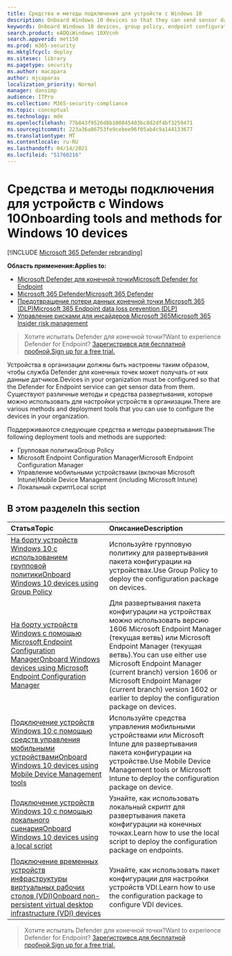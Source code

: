 ```yaml
---
title: Средства и методы подключения для устройств с Windows 10
description: Onboard Windows 10 devices so that they can send sensor data to the Microsoft Defender ATP sensor
keywords: Onboard Windows 10 devices, group policy, endpoint configuration manager, mobile device management, local script, GP, sccm, mdm, intune
search.product: eADQiWindows 10XVcnh
search.appverid: met150
ms.prod: m365-security
ms.mktglfcycl: deploy
ms.sitesec: library
ms.pagetype: security
ms.author: macapara
author: mjcaparas
localization_priority: Normal
manager: dansimp
audience: ITPro
ms.collection: M365-security-compliance
ms.topic: conceptual
ms.technology: mde
ms.openlocfilehash: 77b843f9526d8b100845403bc8d2df4bf3259471
ms.sourcegitcommit: 223a36a86753fe9cebee96f05ab4c9a144133677
ms.translationtype: MT
ms.contentlocale: ru-RU
ms.lasthandoff: 04/14/2021
ms.locfileid: "51760216"
---
```

# <a name="onboarding-tools-and-methods-for-windows-10-devices"></a><span data-ttu-id="e5f20-104">Средства и методы подключения для устройств с Windows 10</span><span class="sxs-lookup"><span data-stu-id="e5f20-104">Onboarding tools and methods for Windows 10 devices</span></span>

[!INCLUDE [Microsoft 365 Defender rebranding](../../includes/microsoft-defender.md)]

<span data-ttu-id="e5f20-105">**Область применения:**</span><span class="sxs-lookup"><span data-stu-id="e5f20-105">**Applies to:**</span></span>
- [<span data-ttu-id="e5f20-106">Microsoft Defender для конечной точки</span><span class="sxs-lookup"><span data-stu-id="e5f20-106">Microsoft Defender for Endpoint</span></span>](https://go.microsoft.com/fwlink/p/?linkid=2154037)
- [<span data-ttu-id="e5f20-107">Microsoft 365 Defender</span><span class="sxs-lookup"><span data-stu-id="e5f20-107">Microsoft 365 Defender</span></span>](https://go.microsoft.com/fwlink/?linkid=2118804)
- [<span data-ttu-id="e5f20-108">Предотвращение потери данных конечной точки Microsoft 365 (DLP)</span><span class="sxs-lookup"><span data-stu-id="e5f20-108">Microsoft 365 Endpoint data loss prevention (DLP)</span></span>](/microsoft-365/compliance/endpoint-dlp-learn-about)
- [<span data-ttu-id="e5f20-109">Управление рисками для инсайдеров Microsoft 365</span><span class="sxs-lookup"><span data-stu-id="e5f20-109">Microsoft 365 Insider risk management</span></span>](/microsoft-365/compliance/insider-risk-management)

><span data-ttu-id="e5f20-110">Хотите испытать Defender для конечной точки?</span><span class="sxs-lookup"><span data-stu-id="e5f20-110">Want to experience Defender for Endpoint?</span></span> [<span data-ttu-id="e5f20-111">Зарегистрився для бесплатной пробной.</span><span class="sxs-lookup"><span data-stu-id="e5f20-111">Sign up for a free trial.</span></span>](https://www.microsoft.com/microsoft-365/windows/microsoft-defender-atp?ocid=docs-wdatp-assignaccess-abovefoldlink)

<span data-ttu-id="e5f20-112">Устройства в организации должны быть настроены таким образом, чтобы служба Defender для конечных точек может получать от них данные датчиков.</span><span class="sxs-lookup"><span data-stu-id="e5f20-112">Devices in your organization must be configured so that the Defender for Endpoint service can get sensor data from them.</span></span> <span data-ttu-id="e5f20-113">Существуют различные методы и средства развертывания, которые можно использовать для настройки устройств в организации.</span><span class="sxs-lookup"><span data-stu-id="e5f20-113">There are various methods and deployment tools that you can use to configure the devices in your organization.</span></span>

<span data-ttu-id="e5f20-114">Поддерживаются следующие средства и методы развертывания:</span><span class="sxs-lookup"><span data-stu-id="e5f20-114">The following deployment tools and methods are supported:</span></span>

- <span data-ttu-id="e5f20-115">Групповая политика</span><span class="sxs-lookup"><span data-stu-id="e5f20-115">Group Policy</span></span>
- <span data-ttu-id="e5f20-116">Microsoft Endpoint Configuration Manager</span><span class="sxs-lookup"><span data-stu-id="e5f20-116">Microsoft Endpoint Configuration Manager</span></span>
- <span data-ttu-id="e5f20-117">Управление мобильными устройствами (включая Microsoft Intune)</span><span class="sxs-lookup"><span data-stu-id="e5f20-117">Mobile Device Management (including Microsoft Intune)</span></span>
- <span data-ttu-id="e5f20-118">Локальный скрипт</span><span class="sxs-lookup"><span data-stu-id="e5f20-118">Local script</span></span>

## <a name="in-this-section"></a><span data-ttu-id="e5f20-119">В этом разделе</span><span class="sxs-lookup"><span data-stu-id="e5f20-119">In this section</span></span>
<span data-ttu-id="e5f20-120">Статья</span><span class="sxs-lookup"><span data-stu-id="e5f20-120">Topic</span></span> | <span data-ttu-id="e5f20-121">Описание</span><span class="sxs-lookup"><span data-stu-id="e5f20-121">Description</span></span>
:---|:---
[<span data-ttu-id="e5f20-122">На борту устройств Windows 10 с использованием групповой политики</span><span class="sxs-lookup"><span data-stu-id="e5f20-122">Onboard Windows 10 devices using Group Policy</span></span>](configure-endpoints-gp.md) | <span data-ttu-id="e5f20-123">Используйте групповую политику для развертывания пакета конфигурации на устройствах.</span><span class="sxs-lookup"><span data-stu-id="e5f20-123">Use Group Policy to deploy the configuration package on devices.</span></span>
[<span data-ttu-id="e5f20-124">На борту устройств Windows с помощью Microsoft Endpoint Configuration Manager</span><span class="sxs-lookup"><span data-stu-id="e5f20-124">Onboard Windows devices using Microsoft Endpoint Configuration Manager</span></span>](configure-endpoints-sccm.md) | <span data-ttu-id="e5f20-125">Для развертывания пакета конфигурации на устройствах можно использовать версию 1606 Microsoft Endpoint Manager (текущая ветвь) или Microsoft Endpoint Manager (текущая ветвь).</span><span class="sxs-lookup"><span data-stu-id="e5f20-125">You can use either use Microsoft Endpoint Manager (current branch) version 1606 or Microsoft Endpoint Manager (current branch) version 1602 or earlier to deploy the configuration package on devices.</span></span>
[<span data-ttu-id="e5f20-126">Подключение устройств Windows 10 с помощью средств управления мобильными устройствами</span><span class="sxs-lookup"><span data-stu-id="e5f20-126">Onboard Windows 10 devices using Mobile Device Management tools</span></span>](configure-endpoints-mdm.md) | <span data-ttu-id="e5f20-127">Используйте средства управления мобильными устройствами или Microsoft Intune для развертывания пакета конфигурации на устройстве.</span><span class="sxs-lookup"><span data-stu-id="e5f20-127">Use Mobile Device Management tools or Microsoft Intune to deploy the configuration package on device.</span></span>
[<span data-ttu-id="e5f20-128">Подключение устройств Windows 10 с помощью локального сценария</span><span class="sxs-lookup"><span data-stu-id="e5f20-128">Onboard Windows 10 devices using a local script</span></span>](configure-endpoints-script.md) | <span data-ttu-id="e5f20-129">Узнайте, как использовать локальный скрипт для развертывания пакета конфигурации на конечных точках.</span><span class="sxs-lookup"><span data-stu-id="e5f20-129">Learn how to use the local script to deploy the configuration package on endpoints.</span></span>
[<span data-ttu-id="e5f20-130">Подключение временных устройств инфраструктуры виртуальных рабочих столов (VDI)</span><span class="sxs-lookup"><span data-stu-id="e5f20-130">Onboard non-persistent virtual desktop infrastructure (VDI) devices</span></span>](configure-endpoints-vdi.md) | <span data-ttu-id="e5f20-131">Узнайте, как использовать пакет конфигурации для настройки устройств VDI.</span><span class="sxs-lookup"><span data-stu-id="e5f20-131">Learn how to use the configuration package to configure VDI devices.</span></span>


><span data-ttu-id="e5f20-132">Хотите испытать Defender для конечной точки?</span><span class="sxs-lookup"><span data-stu-id="e5f20-132">Want to experience Defender for Endpoint?</span></span> [<span data-ttu-id="e5f20-133">Зарегистрився для бесплатной пробной.</span><span class="sxs-lookup"><span data-stu-id="e5f20-133">Sign up for a free trial.</span></span>](https://www.microsoft.com/microsoft-365/windows/microsoft-defender-atp?ocid=docs-wdatp-configureendpoints-belowfoldlink)
